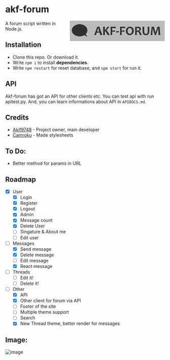 # akf-forum
<img src="https://raw.githubusercontent.com/Akif9748/akf-forum/main/public/images/logo.jpg" align="right" width="300px" />

A forum script written in Node.js.

## Installation
- Clone this repo. Or download it.
- Write `npm i` to install **dependencies**.
- Write `npm restart` for reset database, and `npm start` for run it. 

## API
Akf-forum has got an API for other clients etc. You can test api with run apitest.py.
And, you can learn informations about API in `APIDOCS.md`.

## Credits
* [Akif9748](https://github.com/Akif9748) - Project owner, main developer
* [Camroku](https://github.com/Camroku) - Made stylesheets

## To Do:
- Better method for params in URL

## Roadmap
- [x] User
  - [x] Login
  - [x] Register
  - [x] Logout
  - [x] Admin
  - [x] Message count
  - [x] Delete User
  - [ ] Singature & About me
  - [ ] Edit user
- [ ] Messages
  - [x] Send message
  - [x] Delete message
  - [ ] Edit message
  - [x] React message
- [ ] Threads
  - [ ] Edit it!
  - [ ] Delete it!
- [ ] Other
  - [x] API
  - [x] Other client for forum via API 
  - [ ] Footer of the site
  - [ ] Multiple theme support 
  - [ ] Search 
  - [x] New Thread theme, better render for messages
## Image:
![image](https://user-images.githubusercontent.com/70021050/158060900-7384d394-cad7-4f73-94ad-7c8bd108ac44.png)


